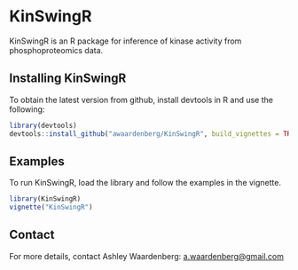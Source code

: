 # KinSwingR

KinSwingR is an R package for inference of kinase activity from phosphoproteomics data.

## Installing KinSwingR

To obtain the latest version from github, install devtools in R and use the following:

```R
library(devtools)
devtools::install_github("awaardenberg/KinSwingR", build_vignettes = TRUE)
```

## Examples

To run KinSwingR, load the library and follow the examples in the vignette.

```R
library(KinSwingR)
vignette("KinSwingR")
```

## Contact

For more details, contact Ashley Waardenberg:
a.waardenberg@gmail.com

